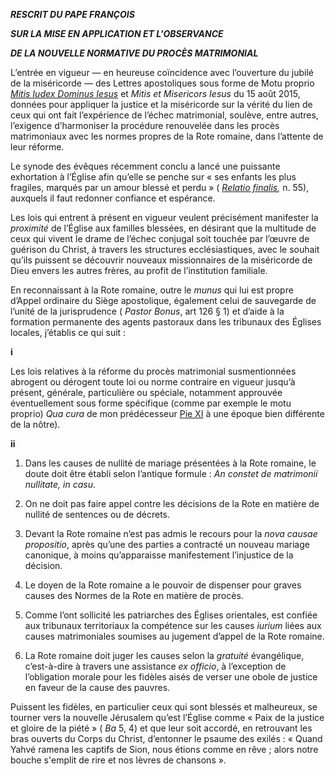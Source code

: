 ***RESCRIT DU PAPE FRANÇOIS***

***SUR LA MISE EN APPLICATION ET L'OBSERVANCE***

***DE LA NOUVELLE NORMATIVE DU PROCÈS MATRIMONIAL***

L’entrée en vigueur — en heureuse coïncidence avec l’ouverture du jubilé de la miséricorde — des Lettres apostoliques sous forme de Motu proprio *[Mitis Iudex Dominus Iesus](http://w2.vatican.va/content/francesco/fr/motu_proprio/documents/papa-francesco-motu-proprio_20150815_mitis-iudex-dominus-iesus.html)* et *Mitis et Misericors Iesus* du 15 août 2015, données pour appliquer la justice et la miséricorde sur la vérité du lien de ceux qui ont fait l’expérience de l’échec matrimonial, soulève, entre autres, l’exigence d’harmoniser la procédure renouvelée dans les procès matrimoniaux avec les normes propres de la Rote romaine, dans l’attente de leur réforme.

Le synode des évêques récemment conclu a lancé une puissante exhortation à l’Église afin qu’elle se penche sur « ses enfants les plus fragiles, marqués par un amour blessé et perdu » ( *[Relatio finalis](http://www.vatican.va/roman_curia/synod/documents/rc_synod_doc_20151026_relazione-finale-xiv-assemblea_fr.html),* n. 55), auxquels il faut redonner confiance et espérance.

Les lois qui entrent à présent en vigueur veulent précisément manifester la *proximité* de l’Église aux familles blessées, en désirant que la multitude de ceux qui vivent le drame de l’échec conjugal soit touchée par l’œuvre de guérison du Christ, à travers les structures ecclésiastiques, avec le souhait qu’ils puissent se découvrir nouveaux missionnaires de la miséricorde de Dieu envers les autres frères, au profit de l’institution familiale.

En reconnaissant à la Rote romaine, outre le *munus* qui lui est propre d’Appel ordinaire du Siège apostolique, également celui de sauvegarde de l’unité de la jurisprudence ( *Pastor Bonus*, art 126 § 1) et d’aide à la formation permanente des agents pastoraux dans les tribunaux des Églises locales, j’établis ce qui suit :

**i**

Les lois relatives à la réforme du procès matrimonial susmentionnées abrogent ou dérogent toute loi ou norme contraire en vigueur jusqu’à présent, générale, particulière ou spéciale, notamment approuvée éventuellement sous forme spécifique (comme par exemple le motu proprio) *Qua cura* de mon prédécesseur [Pie XI](http://w2.vatican.va/content/pius-xi/fr.html) à une époque bien différente de la nôtre).

**ii**

1. Dans les causes de nullité de mariage présentées à la Rote romaine, le doute doit être établi selon l’antique formule : *An constet de matrimonii nullitate, in casu*.

2. On ne doit pas faire appel contre les décisions de la Rote en matière de nullité de sentences ou de décrets.

3. Devant la Rote romaine n’est pas admis le recours pour la *nova causae propositio*, après qu’une des parties a contracté un nouveau mariage canonique, à moins qu’apparaisse manifestement l’injustice de la décision.

4. Le doyen de la Rote romaine a le pouvoir de dispenser pour graves causes des Normes de la Rote en matière de procès.

5. Comme l’ont sollicité les patriarches des Églises orientales, est confiée aux tribunaux territoriaux la compétence sur les causes *iurium* liées aux causes matrimoniales soumises au jugement d’appel de la Rote romaine.

6. La Rote romaine doit juger les causes selon la *gratuité* évangélique, c’est-à-dire à travers une assistance *ex officio*, à l’exception de l’obligation morale pour les fidèles aisés de verser une obole de justice en faveur de la cause des pauvres.

Puissent les fidèles, en particulier ceux qui sont blessés et malheureux, se tourner vers la nouvelle Jérusalem qu’est l’Église comme « Paix de la justice et gloire de la piété » ( *Ba* 5, 4) et que leur soit accordé, en retrouvant les bras ouverts du Corps du Christ, d’entonner le psaume des exilés : « Quand Yahvé ramena les captifs de Sion, nous étions comme en rêve ; alors notre bouche s'emplit de rire et nos lèvres de chansons ».